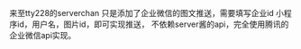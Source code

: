 来至tty228的serverchan 只是添加了企业微信的图文推送，需要填写企业id 小程序id，用户名，图片id，即可实现推送，
不依赖server酱的api，完全使用腾讯的企业微信api实现。


